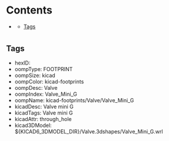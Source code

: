 



Contents
========

* [](#)
	* [Tags](#tags)

# 

## Tags

- hexID: 
- oompType: FOOTPRINT
- oompSize: kicad
- oompColor: kicad-footprints
- oompDesc: Valve
- oompIndex: Valve_Mini_G
- oompName: kicad-footprints/Valve/Valve_Mini_G
- kicadDesc: Valve mini G
- kicadTags: Valve mini G
- kicadAttr: through_hole
- kicad3DModel: ${KICAD6_3DMODEL_DIR}/Valve.3dshapes/Valve_Mini_G.wrl
